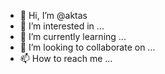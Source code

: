 - 👋 Hi, I’m @aktas
- 👀 I’m interested in ...
- 🌱 I’m currently learning ...
- 💞️ I’m looking to collaborate on ...
- 📫 How to reach me ...


